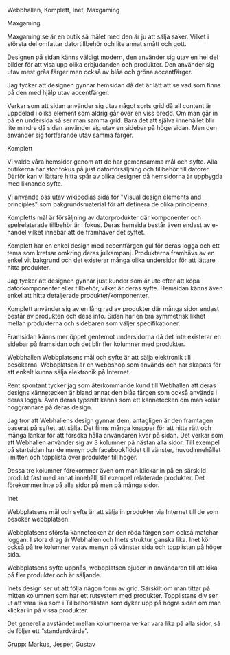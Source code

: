 Webbhallen, Komplett, Inet, Maxgaming

Maxgaming

Maxgaming.se är en butik så målet med den är ju att sälja saker. Vilket i största del omfattar datortillbehör och lite annat smått och gott.

Designen på sidan känns väldigt modern, den använder sig utav en hel del bilder för att visa upp olika erbjudanden och produkter. Den använder sig utav mest gråa färger men också av blåa och gröna accentfärger.

Jag tycker att designen gynnar hemsidan då det är lätt att se vad som finns på den med hjälp utav accentfärger.

Verkar som att sidan använder sig utav något sorts grid då all content är uppdelad i olika element som aldrig går över en viss bredd. Om man går in på en undersida så ser man samma grid. Bara det att själva innehållet blir lite mindre då sidan använder sig utav en sidebar på högersidan. Men den använder sig fortfarande utav samma färger.

Komplett

Vi valde våra hemsidor genom att de har gemensamma mål och syfte. Alla butikerna har stor fokus på just datorförsäljning och tillbehör till datorer. Därför
kan vi lättare hitta spår av olika designer då hemsidorna är uppbygda med liknande syfte.

Vi använde oss utav wikipedias sida för "Visual design elements and principles" som bakgrundsmaterial för att definera de olika principerna.

Kompletts mål är försäljning av datorprodukter där komponenter och spelrelaterade tillbehör är i fokus. Deras hemsida består även endast av e-handel vilket
innebär att de framhäver det syftet.

Komplett har en enkel design med accentfärgen gul för deras logga och ett tema som kretsar omkring deras julkampanj. Produkterna framhävs av en enkel vit
bakgrund och det existerar många olika undersidor för att lättare hitta produkter.

Jag tycker att designen gynnar just kunder som är ute efter att köpa datorkomponenter eller tillbehör, vilket är deras syfte. Hemsidan känns även enkel
att hitta detaljerade produkter/komponenter.

Komplett använder sig av en lång rad av produkter där många sidor endast består av produkten och dess info. Sidan har en bra symmetrisk likhet mellan
produkterna och sidebaren som väljer specifikationer.

Framsidan känns mer öppet gentemot undersidorna då det inte existerar en sidebar på framsidan och det blir fler kolumner med produkter.

Webbhallen
Webbplatsens mål och syfte är att sälja elektronik till besökarna. Webbplatsen är en webbshop som används och har skapats för att enkelt kunna sälja elektronik på Internet.

Rent spontant tycker jag som återkommande kund till Webhallen att deras designs kännetecken är bland annat den blåa färgen som också används i deras logga. Även deras typsnitt känns som ett kännetecken om man kollar noggrannare på deras design.

Jag tror att Webhallens design gynnar dem, antagligen är den framtagen baserat på syftet, att sälja. Det finns många knappar för att hitta rätt och många länkar för att försöka hålla användaren kvar på sidan.
Det verkar som att Webhallen använder sig av 3 kolumner på nästan alla sidor. Till exempel på startsidan har de menyn och facebookflödet till vänster, huvudinnehållet i mitten och topplista över produkter till höger.

Dessa tre kolumner förekommer även om man klickar in på en särskild produkt fast med annat innehåll, till exempel relaterade produkter. Det förekommer inte på alla sidor på men på många sidor.

Inet

Webbplatsens mål och syfte är att sälja in produkter via Internet till de som besöker webbplatsen.

Webbplatsens största kännetecken är den röda färgen som också matchar loggan. I stora drag är Webhallen och Inets struktur ganska lika. Inet kör också på tre kolumner varav menyn på vänster sida och topplistan på höger sida.

Webbplatsens syfte uppnås, webbplatsen bjuder in användaren till att kika på fler produkter och är säljande.

Inets design ser ut att följa någon form av grid. Särskilt om man tittar på mitten kolumnen som har ett rutsystem med produkter. Topplistans div ser ut att vara lika som i Tillbehörslistan som dyker upp på högra sidan om man klickar in på vissa produkter.

Det generella avståndet mellan kolumnerna verkar vara lika på alla sidor, så de följer ett “standardvärde”.



Grupp: Markus, Jesper, Gustav
